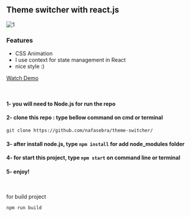 ## Theme switcher with react.js

![1](https://user-images.githubusercontent.com/74317517/122635785-07bb0d80-d0fb-11eb-8179-c3c43a75fc61.PNG)

### Features
 - CSS Animation
 - I use context for state management in React
 - nice style :)

[Watch Demo](https://nafasebra.github.io/reactjs-theme-switcher/)

<br>

#### 1- you will need to Node.js for run the repo 
#### 2- clone this repo : type bellow command on cmd or terminal
```
git clone https://github.com/nafasebra/theme-switcher/
```
#### 3- after install node.js, type `npm install` for add node_modules folder
#### 4- for start this project, type `npm start` on command line or terminal
#### 5- enjoy!

<br>

for build project

`npm run build`
